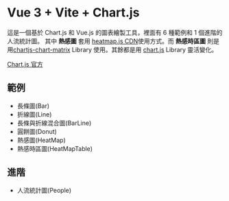 # Vue 3 + Vite + Chart.js

這是一個基於 Chart.js 和 Vue.js 的圖表繪製工具，裡面有 6 種範例和 1 個進階的人流統計圖。
其中 <b>熱感圖</b> 套用 [heatmap.js CDN](https://cdnjs.com/libraries/heatmap.js/2.0.0)使用方式。而 <b>熱感時區圖</b> 則是用[chartjs-chart-matrix](https://www.npmjs.com/package/chartjs-chart-matrix) Library 使用。其餘都是用 [chart.js](https://www.npmjs.com/package/chart.js?activeTab=readme) Library 靈活變化。

[Chart.js 官方](https://www.chartjs.org/)

## 範例

- 長條圖(Bar)
- 折線圖(Line)
- 長條與折線混合圖(BarLine)
- 圓餅圖(Donut)
- 熱感圖(HeatMap)
- 熱感時區圖(HeatMapTable)

## 進階

- 人流統計圖(People)

